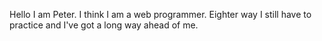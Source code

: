 Hello I am Peter. I think I am a web programmer. Eighter way I still have to practice and I've got a long way ahead of me.
